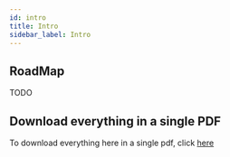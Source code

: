 ```yaml
---
id: intro
title: Intro 
sidebar_label: Intro 
---
```


## RoadMap

TODO

## Download everything in a single PDF

To download everything here in a single pdf, click [here](https://github.com/sourabh2311/MuftEducationPdfs/blob/master/upsc/mathematics_optional/algebra/Algebra.pdf)
